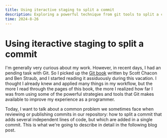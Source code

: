 ```yaml
---
title: Using iteractive staging to split a commit 
description: Exploring a powerful technique from git tools to split a commit by the patches added in a file. 
time: 2024-8-26
---
```


# Using iteractive staging to split a commit

I'm generally very curious about my work. However, in recent days, I had an pending task with Git. So I picked up the [Git book](https://git-scm.com/book/en/v2) written by Scott Chacon and Ben Straub, and I started reading it assiduously during this vacation. I thought I already knew and applied many things in my workflow, but the more I read through the pages of this book, the more I realized how far I was from using some of the powerful strategies and tools that Git makes available to improve my experience as a programmer.

Today, I want to talk about a common problem we sometimes face when reviewing or publishing commits in our repository: how to split a commit that adds several independent lines of code, but which are added in a single commit. This is what we're going to describe in detail in the following blog post.
